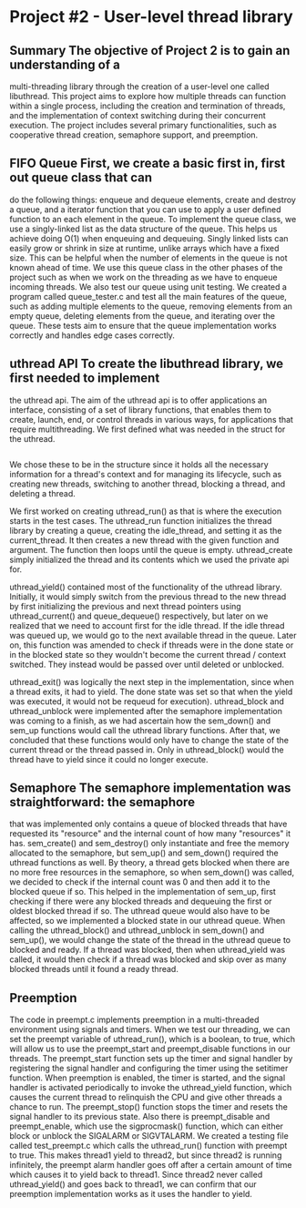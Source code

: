 # Project #2 - User-level thread library

## Summary The objective of Project 2 is to gain an understanding of a
multi-threading library through the creation of a user-level one called
libuthread. This project aims to explore how multiple threads can function
within a single process, including the creation and termination of threads, and
the implementation of context switching during their concurrent execution. The
project includes several primary functionalities, such as cooperative thread
creation, semaphore support, and preemption.

## FIFO Queue First, we create a basic first in, first out queue class that can
do the following things: enqueue and dequeue elements, create and destroy a
queue, and a iterator function that you can use to apply a user defined function
to an each element in the queue. To implement the queue class, we use a
singly-linked list as the data structure of the queue. This helps us achieve
doing O(1) when enqueuing and dequeuing. Singly linked lists can easily grow or
shrink in size at runtime, unlike arrays which have a fixed size. This can be
helpful when the number of elements in the queue is not known ahead of time.  We
use this queue class in the other phases of the project such as when we work on
the threading as we have to enqueue incoming threads. We also test our queue
using unit testing. We created a program called queue_tester.c and test all the
main features of the queue, such as adding multiple elements to the queue,
removing elements from an empty queue, deleting elements from the queue, and
iterating over the queue. These tests aim to ensure that the queue
implementation works correctly and handles edge cases correctly.

## uthread API To create the libuthread library, we first needed to implement
the uthread api.  The aim of the uthread api is to offer applications an
interface, consisting of a set of library functions, that enables them to
create, launch, end, or control threads in various ways, for applications that
require multithreading. We first defined what was needed in the struct for the
uthread.

``` struct uthread_tcb { int state; void* stack_ptr; uthread_ctx_t* context; };
```

We chose these to be in the structure since it holds all the necessary
information for a thread's context and for managing its lifecycle, such as
creating new threads, switching to another thread, blocking a thread, and
deleting a thread.

We first worked on creating uthread_run() as that is where the execution starts
in the test cases. The uthread_run function initializes the thread library by
creating a queue, creating the idle_thread, and setting it as the
current_thread.  It then creates a new thread with the given function and
argument. The function then loops until the queue is empty. uthread_create
simply initialized the thread and its contents which we used the private api
for. 

uthread_yield() contained most of the functionality of the uthread library.
Initially, it would simply switch from the previous thread to the new thread by
first initializing the previous and next thread pointers using uthread_current()
and queue_dequeue() respectively, but later on we realized that we need to
account first for the idle thread. If the idle thread was queued up, we would go
to the next available thread in the queue. Later on, this function was amended
to check if threads were in the done state or in the blocked state so they
wouldn't become the current thread / context switched. They instead would be
passed over until deleted or unblocked. 

uthread_exit() was logically the next step in the implementation, since when a
thread exits, it had to yield. The done state was set so that when the yield was
executed, it would not be requeud for execution). uthread_block and
uthread_unblock were implemented after the semaphore implementation was coming
to a finish, as we had ascertain how the sem_down() and sem_up functions would
call the uthread library functions. After that, we concluded that these
functions would only have to change the state of the current thread or the
thread passed in. Only in uthread_block() would the thread have to yield since
it could no longer execute. 

## Semaphore The semaphore implementation was straightforward: the semaphore
that was implemented only contains a queue of blocked threads that have
requested its "resource" and the internal count of how many "resources" it has.
sem_create() and sem_destroy() only instantiate and free the memory allocated to
the semaphore, but sem_up() and sem_down() required the uthread functions as
well. By theory, a thread gets blocked when there are no more free resources in
the semaphore, so when sem_down() was called, we decided to check if the
internal count was 0 and then add it to the blocked queue if so. This helped in
the implementation of sem_up, first checking if there were any blocked threads
and dequeuing the first or oldest blocked thread if so. The uthread queue would
also have to be affected, so we implemented a blocked state in our uthread
queue. When calling the uthread_block() and uthread_unblock in sem_down() and
sem_up(), we would change the state of the thread in the uthread queue to
blocked and ready. If a thread was blocked, then when uthread_yield was called,
it would then check if a thread was blocked and skip over as many blocked
threads until it found a ready thread.


## Preemption

The code in preempt.c implements preemption in a multi-threaded environment
using signals and timers. When we test our threading, we can set the preempt
variable of uthread_run(), which is a boolean, to true, which will allow us to
use the preempt_start and preempt_disable functions in our threads. The
preempt_start function sets up the timer and signal handler by registering the
signal handler and configuring the timer using the setitimer function. When
preemption is enabled, the timer is started, and the signal handler is activated
periodically to invoke the uthread_yield function, which causes the current
thread to relinquish the CPU and give other threads a chance to run. The
preempt_stop() function stops the timer and resets the signal handler to its
previous state. Also there is preempt_disable and preempt_enable, which use the
sigprocmask() function, which can either block or unblock the SIGALARM or
SIGVTALARM. We created a testing file called test_preempt.c which calls the
uthread_run() function with preempt to true.  This makes thread1 yield to
thread2, but since thread2 is running infinitely, the preempt alarm handler goes
off after a certain amount of time which causes it to yield back to thread1.
Since thread2 never called uthread_yield() and goes back to thread1, we can
confirm that our preemption implementation works as it uses the handler to
yield.
